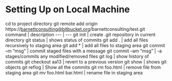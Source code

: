 # Setting Up on Local Machine
cd to project directory
git remote add origin https://barnettconsulting@bitbucket.org/barnettconsulting/test.git 
command | description
--- | ---
git init | create .git repository in current directory
git status | shows status of commits
git add . | add all files recursively to staging area
git add * | add all files to staging area
git commit –m “msg” | commit staged files with a message
git commit –am “msg” |	-a stages/commits any modified/removed files
git log	|  show history of commits
git checkout aa13	 | revert to a previous version
git show	| shows git objects
git reflog	| Show all the commits
git rm foo.html	| remove file from staging area
git mv foo.html bar.html | rename file in staging area
